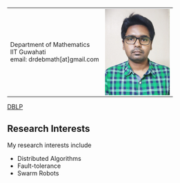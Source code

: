 <table style="border:none;">
<tr>
  <td>
    Department of Mathematics<br>
    IIT Guwahati<br>
    email: drdebmath[at]gmail.com<br>
  </td>
  <td>
    <img src="./debasish_photo.jpg" style="display: block; margin: auto;height:200px;" />
  </td>
</tr>
  </table>

[DBLP](https://dblp.uni-trier.de/pers/hd/p/Pattanayak:Debasish)
## Research Interests
My research interests include
* Distributed Algorithms
* Fault-tolerance
* Swarm Robots
